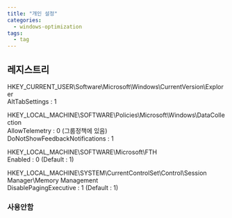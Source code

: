 ```yaml
---
title: "개인 설정"
categories:
  - windows-optimization
tags:
  - tag
---
```


## 레지스트리

HKEY_CURRENT_USER\Software\Microsoft\Windows\CurrentVersion\Explorer  
AltTabSettings : 1

HKEY_LOCAL_MACHINE\SOFTWARE\Policies\Microsoft\Windows\DataCollection  
AllowTelemetry : 0 (그룹정책에 있음)  
DoNotShowFeedbackNotifications : 1

HKEY_LOCAL_MACHINE\SOFTWARE\Microsoft\FTH  
Enabled : 0 (Default : 1)

HKEY_LOCAL_MACHINE\SYSTEM\CurrentControlSet\Control\Session Manager\Memory Management  
DisablePagingExecutive : 1 (Default : 1)

### 사용안함
